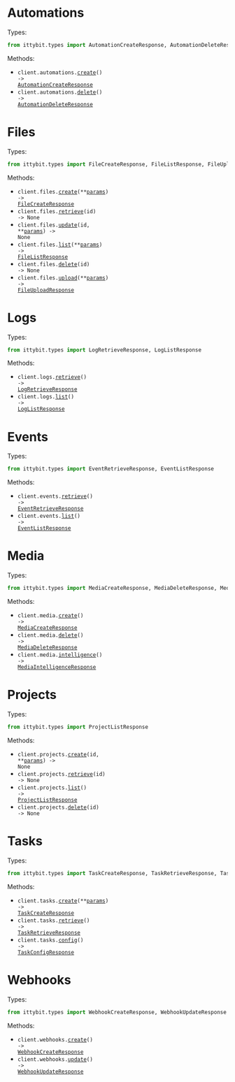 # Automations

Types:

```python
from ittybit.types import AutomationCreateResponse, AutomationDeleteResponse
```

Methods:

- <code title="post /automations">client.automations.<a href="./src/ittybit/resources/automations.py">create</a>() -> <a href="./src/ittybit/types/automation_create_response.py">AutomationCreateResponse</a></code>
- <code title="delete /automations/:id">client.automations.<a href="./src/ittybit/resources/automations.py">delete</a>() -> <a href="./src/ittybit/types/automation_delete_response.py">AutomationDeleteResponse</a></code>

# Files

Types:

```python
from ittybit.types import FileCreateResponse, FileListResponse, FileUploadResponse
```

Methods:

- <code title="post /files">client.files.<a href="./src/ittybit/resources/files.py">create</a>(\*\*<a href="src/ittybit/types/file_create_params.py">params</a>) -> <a href="./src/ittybit/types/file_create_response.py">FileCreateResponse</a></code>
- <code title="get /files/{id}">client.files.<a href="./src/ittybit/resources/files.py">retrieve</a>(id) -> None</code>
- <code title="put /files/{id}">client.files.<a href="./src/ittybit/resources/files.py">update</a>(id, \*\*<a href="src/ittybit/types/file_update_params.py">params</a>) -> None</code>
- <code title="get /files">client.files.<a href="./src/ittybit/resources/files.py">list</a>(\*\*<a href="src/ittybit/types/file_list_params.py">params</a>) -> <a href="./src/ittybit/types/file_list_response.py">FileListResponse</a></code>
- <code title="delete /files/{id}">client.files.<a href="./src/ittybit/resources/files.py">delete</a>(id) -> None</code>
- <code title="put /files/upload">client.files.<a href="./src/ittybit/resources/files.py">upload</a>(\*\*<a href="src/ittybit/types/file_upload_params.py">params</a>) -> <a href="./src/ittybit/types/file_upload_response.py">FileUploadResponse</a></code>

# Logs

Types:

```python
from ittybit.types import LogRetrieveResponse, LogListResponse
```

Methods:

- <code title="get /logs/:id">client.logs.<a href="./src/ittybit/resources/logs.py">retrieve</a>() -> <a href="./src/ittybit/types/log_retrieve_response.py">LogRetrieveResponse</a></code>
- <code title="get /logs">client.logs.<a href="./src/ittybit/resources/logs.py">list</a>() -> <a href="./src/ittybit/types/log_list_response.py">LogListResponse</a></code>

# Events

Types:

```python
from ittybit.types import EventRetrieveResponse, EventListResponse
```

Methods:

- <code title="get /events/:id">client.events.<a href="./src/ittybit/resources/events.py">retrieve</a>() -> <a href="./src/ittybit/types/event_retrieve_response.py">EventRetrieveResponse</a></code>
- <code title="get /events">client.events.<a href="./src/ittybit/resources/events.py">list</a>() -> <a href="./src/ittybit/types/event_list_response.py">EventListResponse</a></code>

# Media

Types:

```python
from ittybit.types import MediaCreateResponse, MediaDeleteResponse, MediaIntelligenceResponse
```

Methods:

- <code title="post /media">client.media.<a href="./src/ittybit/resources/media.py">create</a>() -> <a href="./src/ittybit/types/media_create_response.py">MediaCreateResponse</a></code>
- <code title="delete /media/:id">client.media.<a href="./src/ittybit/resources/media.py">delete</a>() -> <a href="./src/ittybit/types/media_delete_response.py">MediaDeleteResponse</a></code>
- <code title="get /media/:id/intelligence">client.media.<a href="./src/ittybit/resources/media.py">intelligence</a>() -> <a href="./src/ittybit/types/media_intelligence_response.py">MediaIntelligenceResponse</a></code>

# Projects

Types:

```python
from ittybit.types import ProjectListResponse
```

Methods:

- <code title="post /projects/{id}">client.projects.<a href="./src/ittybit/resources/projects.py">create</a>(id, \*\*<a href="src/ittybit/types/project_create_params.py">params</a>) -> None</code>
- <code title="get /projects/{id}">client.projects.<a href="./src/ittybit/resources/projects.py">retrieve</a>(id) -> None</code>
- <code title="get /projects">client.projects.<a href="./src/ittybit/resources/projects.py">list</a>() -> <a href="./src/ittybit/types/project_list_response.py">ProjectListResponse</a></code>
- <code title="delete /projects/{id}">client.projects.<a href="./src/ittybit/resources/projects.py">delete</a>(id) -> None</code>

# Tasks

Types:

```python
from ittybit.types import TaskCreateResponse, TaskRetrieveResponse, TaskConfigResponse
```

Methods:

- <code title="post /tasks">client.tasks.<a href="./src/ittybit/resources/tasks.py">create</a>(\*\*<a href="src/ittybit/types/task_create_params.py">params</a>) -> <a href="./src/ittybit/types/task_create_response.py">TaskCreateResponse</a></code>
- <code title="get /tasks/:id">client.tasks.<a href="./src/ittybit/resources/tasks.py">retrieve</a>() -> <a href="./src/ittybit/types/task_retrieve_response.py">TaskRetrieveResponse</a></code>
- <code title="get /tasks/config">client.tasks.<a href="./src/ittybit/resources/tasks.py">config</a>() -> <a href="./src/ittybit/types/task_config_response.py">TaskConfigResponse</a></code>

# Webhooks

Types:

```python
from ittybit.types import WebhookCreateResponse, WebhookUpdateResponse
```

Methods:

- <code title="post /webhooks">client.webhooks.<a href="./src/ittybit/resources/webhooks.py">create</a>() -> <a href="./src/ittybit/types/webhook_create_response.py">WebhookCreateResponse</a></code>
- <code title="patch /webhooks/:id">client.webhooks.<a href="./src/ittybit/resources/webhooks.py">update</a>() -> <a href="./src/ittybit/types/webhook_update_response.py">WebhookUpdateResponse</a></code>
